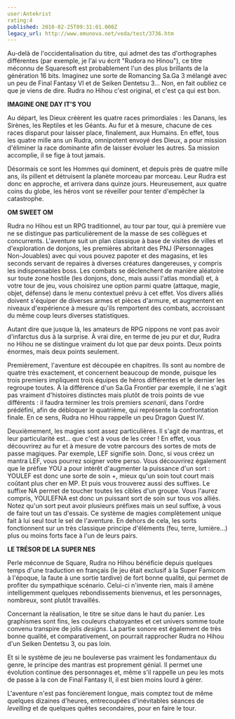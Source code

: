```yaml
---
user:Antekrist
rating:4
published: 2010-02-25T09:31:01.000Z
legacy_url: http://www.emunova.net/veda/test/3736.htm
---
```

Au-delà de l'occidentalisation du titre, qui admet des tas d'orthographes différentes (par exemple, je l'ai vu écrit "Rudora no Hinou"), ce titre méconnu de Squaresoft est probablement l'un des plus brillants de la génération 16 bits. Imaginez une sorte de Romancing Sa.Ga 3 mélangé avec un peu de Final Fantasy VI et de Seiken Dentetsu 3... Non, en fait oubliez ce que je viens de dire. Rudra no Hihou c'est original, et c'est ça qui est bon.  

  

**IMAGINE ONE DAY IT'S YOU**  

Au départ, les Dieux créèrent les quatre races primordiales : les Danans, les Sirènes, les Reptiles et les Géants. Au fur et à mesure, chacune de ces races disparut pour laisser place, finalement, aux Humains. En effet, tous les quatre mille ans un Rudra, omnipotent envoyé des Dieux, a pour mission d'éliminer la race dominante afin de laisser évoluer les autres. Sa mission accomplie, il se fige à tout jamais.  

Désormais ce sont les Hommes qui dominent, et depuis près de quatre mille ans, ils pillent et détruisent la planète morceau par morceau. Leur Rudra est donc en approche, et arrivera dans quinze jours. Heureusement, aux quatre coins du globe, les héros vont se réveiller pour tenter d'empêcher la catastrophe.  

  

**OM SWEET OM**  

Rudra no Hihou est un RPG traditionnel, au tour par tour, qui à première vue ne se distingue pas particulièrement de la masse de ses collègues et concurrents. L'aventure suit un plan classique à base de visites de villes et d'exploration de donjons, les premières abritant des PNJ (Personnages Non-Jouables) avec qui vous pouvez papoter et des magasins, et les seconds servant de repaires à diverses créatures dangereuses, y compris les indispensables boss. Les combats se déclenchent de manière aléatoire sur toute zone hostile (les donjons, donc, mais aussi l'atlas mondial) et, à votre tour de jeu, vous choisirez une option parmi quatre (attaque, magie, objet, défense) dans le menu contextuel prévu à cet effet. Vos divers alliés doivent s'équiper de diverses armes et pièces d'armure, et augmentent en niveaux d'expérience à mesure qu'ils remportent des combats, accroissant du même coup leurs diverses statistiques.  

Autant dire que jusque là, les amateurs de RPG nippons ne vont pas avoir d'infarctus dus à la surprise. À vrai dire, en terme de jeu pur et dur, Rudra no Hihou ne se distingue vraiment du lot que par deux points. Deux points énormes, mais deux points seulement.  

Premièrement, l'aventure est découpée en chapitres. Ils sont au nombre de quatre très exactement, et concernent beaucoup de monde, puisque les trois premiers impliquent trois équipes de héros différentes et le dernier les regroupe toutes. À la différence d'un Sa.Ga Frontier par exemple, il ne s'agit pas vraiment d'histoires distinctes mais plutôt de trois points de vue différents : il faudra terminer les trois premiers _scenarii_, dans l'ordre prédéfini, afin de débloquer le quatrième, qui représente la confrontation finale. En ce sens, Rudra no Hihou rappelle un peu Dragon Quest IV.  

Deuxièmement, les magies sont assez particulières. Il s'agit de mantras, et leur particularité est... que c'est à vous de les créer ! En effet, vous découvrirez au fur et à mesure de votre parcours des sortes de mots de passe magiques. Par exemple, LEF signifie soin. Donc, si vous créez un mantra LEF, vous pourrez soigner votre perso. Vous découvrirez également que le préfixe YOU a pour intérêt d'augmenter la puissance d'un sort : YOULEF est donc une sorte de soin +, mieux qu'un soin tout court mais coûtant plus cher en MP. Et puis vous trouverez aussi des suffixes. Le suffixe NA permet de toucher toutes les cibles d'un groupe. Vous l'aurez compris, YOULEFNA est donc un puissant sort de soin sur tous vos alliés. Notez qu'un sort peut avoir plusieurs préfixes mais un seul suffixe, à vous de faire tout un tas d'essais. Ce système de magies complètement unique fait à lui seul tout le sel de l'aventure. En dehors de cela, les sorts fonctionnent sur un très classique principe d'éléments (feu, terre, lumière...) plus ou moins forts face à l'un de leurs pairs.  

  

**LE TRÉSOR DE LA SUPER NES**  

Perle méconnue de Square, Rudra no Hihou bénéficie depuis quelques temps d'une traduction en français (le jeu était exclusif à la Super Famicom à l'époque, la faute à une sortie tardive) de fort bonne qualité, qui permet de profiter du sympathique scénario. Celui-ci n'invente rien, mais il amène intelligemment quelques rebondissements bienvenus, et les personnages, nombreux, sont plutôt travaillés.  

Concernant la réalisation, le titre se situe dans le haut du panier. Les graphismes sont fins, les couleurs chatoyantes et cet univers somme toute convenu transpire de jolis _designs_. La partie sonore est également de très bonne qualité, et comparativement, on pourrait rapprocher Rudra no Hihou d'un Seiken Dentetsu 3, ou pas loin.  

Et si le système de jeu ne bouleverse pas vraiment les fondamentaux du genre, le principe des mantras est proprement génial. Il permet une évolution continue des personnages et, même s'il rappelle un peu les mots de passe à la con de Final Fantasy II, il est bien moins lourd à gérer.  

L'aventure n'est pas foncièrement longue, mais comptez tout de même quelques dizaines d'heures, entrecoupées d'inévitables séances de _levelling_ et de quelques quêtes secondaires, pour en faire le tour.